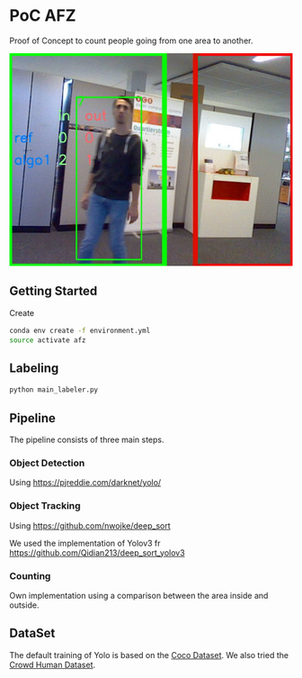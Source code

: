 # PoC AFZ

Proof of Concept to count people going from one area to another.

![SCS Gang](camera-scs-gang-tiny-area+counting.png)

## Getting Started
Create 

```bash
conda env create -f environment.yml
source activate afz
```

## Labeling
```bash
python main_labeler.py
```


## Pipeline
The pipeline consists of three main steps.

### Object Detection
Using https://pjreddie.com/darknet/yolo/

### Object Tracking
Using https://github.com/nwojke/deep_sort

We used the implementation of Yolov3 fr
https://github.com/Qidian213/deep_sort_yolov3

### Counting
Own implementation using a comparison between the area inside and outside.

## DataSet
The default training of Yolo is based on the [Coco Dataset](http://cocodataset.org/).
We also tried the [Crowd Human Dataset](http://www.crowdhuman.org/).

